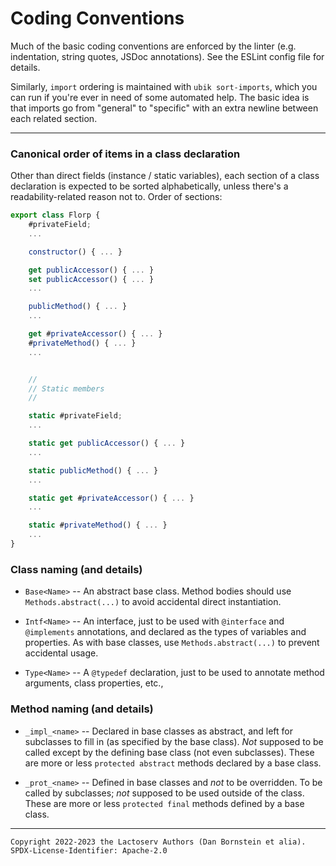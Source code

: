 Coding Conventions
==================

Much of the basic coding conventions are enforced by the linter (e.g.
indentation, string quotes, JSDoc annotations). See the ESLint config file for
details.

Similarly, `import` ordering is maintained with `ubik sort-imports`, which you
can run if you're ever in need of some automated help. The basic idea is that
imports go from "general" to "specific" with an extra newline between each
related section.

- - - - - - - - - -

### Canonical order of items in a class declaration

Other than direct fields (instance / static variables), each section of
a class declaration is expected to be sorted alphabetically, unless there's a
readability-related reason not to. Order of sections:

```javascript
export class Florp {
    #privateField;
    ...

    constructor() { ... }

    get publicAccessor() { ... }
    set publicAccessor() { ... }
    ...

    publicMethod() { ... }
    ...

    get #privateAccessor() { ... }
    #privateMethod() { ... }
    ...


    //
    // Static members
    //

    static #privateField;
    ...

    static get publicAccessor() { ... }
    ...

    static publicMethod() { ... }
    ...

    static get #privateAccessor() { ... }
    ...

    static #privateMethod() { ... }
    ...
}
```

### Class naming (and details)

* `Base<Name>` -- An abstract base class. Method bodies should use
  `Methods.abstract(...)` to avoid accidental direct instantiation.

* `Intf<Name>` -- An interface, just to be used with `@interface` and
  `@implements` annotations, and declared as the types of variables and
  properties. As with base classes, use `Methods.abstract(...)` to prevent
  accidental usage.

* `Type<Name>` -- A `@typedef` declaration, just to be used to annotate method
  arguments, class properties, etc.,

### Method naming (and details)

* `_impl_<name>` -- Declared in base classes as abstract, and left for
  subclasses to fill in (as specified by the base class). _Not_ supposed to be
  called except by the defining base class (not even subclasses). These are more
  or less `protected abstract` methods declared by a base class.

* `_prot_<name>` -- Defined in base classes and _not_ to be overridden. To be
  called by subclasses; _not_ supposed to be used outside of the class. These
  are more or less `protected final` methods defined by a base class.

- - - - - - - - - -
```
Copyright 2022-2023 the Lactoserv Authors (Dan Bornstein et alia).
SPDX-License-Identifier: Apache-2.0
```
